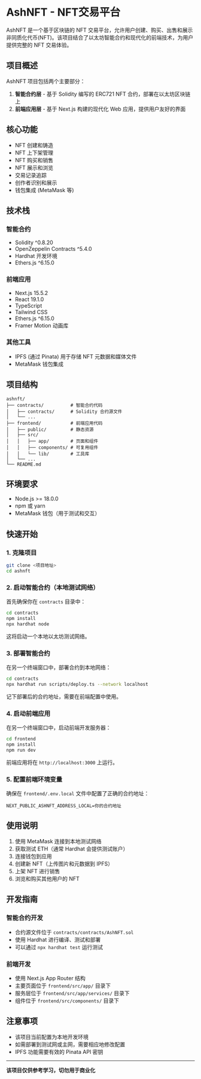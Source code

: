 # AshNFT - NFT交易平台

AshNFT 是一个基于区块链的 NFT 交易平台，允许用户创建、购买、出售和展示非同质化代币(NFT)。该项目结合了以太坊智能合约和现代化的前端技术，为用户提供完整的 NFT 交易体验。

## 项目概述

AshNFT 项目包括两个主要部分：
1. **智能合约层** - 基于 Solidity 编写的 ERC721 NFT 合约，部署在以太坊区块链上
2. **前端应用层** - 基于 Next.js 构建的现代化 Web 应用，提供用户友好的界面

## 核心功能

- NFT 创建和铸造
- NFT 上下架管理
- NFT 购买和销售
- NFT 展示和浏览
- 交易记录追踪
- 创作者识别和展示
- 钱包集成 (MetaMask 等)

## 技术栈

### 智能合约
- Solidity ^0.8.20
- OpenZeppelin Contracts ^5.4.0
- Hardhat 开发环境
- Ethers.js ^6.15.0

### 前端应用
- Next.js 15.5.2
- React 19.1.0
- TypeScript
- Tailwind CSS
- Ethers.js ^6.15.0
- Framer Motion 动画库

### 其他工具
- IPFS (通过 Pinata) 用于存储 NFT 元数据和媒体文件
- MetaMask 钱包集成

## 项目结构

```
ashnft/
├── contracts/          # 智能合约代码
│   ├── contracts/      # Solidity 合约源文件
│   └── ...
├── frontend/           # 前端应用代码
│   ├── public/         # 静态资源
│   ├── src/
│   │   ├── app/        # 页面和组件
│   │   ├── components/ # 可复用组件
│   │   └── lib/        # 工具库
│   └── ...
└── README.md
```

## 环境要求

- Node.js >= 18.0.0
- npm 或 yarn
- MetaMask 钱包（用于测试和交互）

## 快速开始

### 1. 克隆项目

```bash
git clone <项目地址>
cd ashnft
```

### 2. 启动智能合约（本地测试网络）

首先确保你在 `contracts` 目录中：

```bash
cd contracts
npm install
npx hardhat node
```

这将启动一个本地以太坊测试网络。

### 3. 部署智能合约

在另一个终端窗口中，部署合约到本地网络：

```bash
cd contracts
npx hardhat run scripts/deploy.ts --network localhost
```

记下部署后的合约地址，需要在前端配置中使用。

### 4. 启动前端应用

在另一个终端窗口中，启动前端开发服务器：

```bash
cd frontend
npm install
npm run dev
```

前端应用将在 `http://localhost:3000` 上运行。

### 5. 配置前端环境变量

确保在 `frontend/.env.local` 文件中配置了正确的合约地址：

```
NEXT_PUBLIC_ASHNFT_ADDRESS_LOCAL=你的合约地址
```

## 使用说明

1. 使用 MetaMask 连接到本地测试网络
2. 获取测试 ETH（通常 Hardhat 会提供测试账户）
3. 连接钱包到应用
4. 创建新 NFT（上传图片和元数据到 IPFS）
5. 上架 NFT 进行销售
6. 浏览和购买其他用户的 NFT

## 开发指南

### 智能合约开发

- 合约源文件位于 `contracts/contracts/AshNFT.sol`
- 使用 Hardhat 进行编译、测试和部署
- 可以通过 `npx hardhat test` 运行测试

### 前端开发

- 使用 Next.js App Router 结构
- 主要页面位于 `frontend/src/app/` 目录下
- 服务层位于 `frontend/src/app/services/` 目录下
- 组件位于 `frontend/src/components/` 目录下

## 注意事项

- 该项目当前配置为本地开发环境
- 如需部署到测试网或主网，需要相应地修改配置
- IPFS 功能需要有效的 Pinata API 密钥

---

**该项目仅供参考学习，切勿用于商业化**
